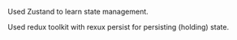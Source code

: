 Used Zustand to learn state management.

Used redux toolkit with rexux persist for persisting (holding) state.